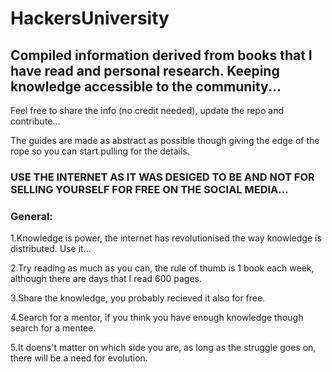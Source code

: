 # HackersUniversity
## Compiled information derived from books that I have read and personal research. Keeping knowledge accessible to the community...

Feel free to share the info (no credit needed), update the repo and contribute...

The guides are made as abstract as possible though giving the edge of the rope so you can start pulling for the details.

### USE THE INTERNET AS IT WAS DESIGED TO BE AND NOT FOR SELLING YOURSELF FOR FREE ON THE SOCIAL MEDIA...

### General:

1.Knowledge is power, the internet has revolutionised the way knowledge is distributed. Use it...

2.Try reading as much as you can, the rule of thumb is 1 book each week, although there are days that I read 600 pages.

3.Share the knowledge, you probably recieved it also for free.

4.Search for a mentor, if you think you have enough knowledge though search for a mentee.

5.It doens't matter on which side you are, as long as the struggle goes on, there will be a need for evolution.
